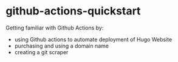 # github-actions-quickstart

Getting familiar with Github Actions by:
- using Github actions to automate deployment of Hugo Website
- purchasing and using a domain name
- creating a git scraper
